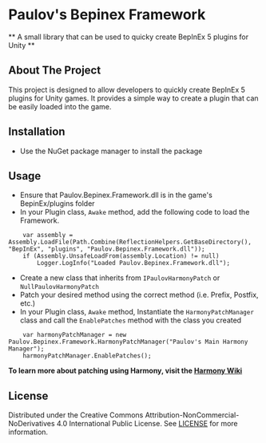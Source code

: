 ﻿# Paulov's Bepinex Framework

** A small library that can be used to quicky create BepInEx 5 plugins for Unity **

## About The Project
This project is designed to allow developers to quickly create BepInEx 5 plugins for Unity games. It provides a simple way to create a plugin that can be easily loaded into the game.

## Installation
- Use the NuGet package manager to install the package

## Usage
- Ensure that Paulov.Bepinex.Framework.dll is in the game's BepinEx/plugins folder
- In your Plugin class, `Awake` method, add the following code to load the Framework.
```
    var assembly = Assembly.LoadFile(Path.Combine(ReflectionHelpers.GetBaseDirectory(), "BepInEx", "plugins", "Paulov.Bepinex.Framework.dll"));
    if (Assembly.UnsafeLoadFrom(assembly.Location) != null)
        Logger.LogInfo("Loaded Paulov.Bepinex.Framework.dll");
```
- Create a new class that inherits from `IPaulovHarmonyPatch` or `NullPaulovHarmonyPatch`
- Patch your desired method using the correct method (i.e. Prefix, Postfix, etc.)
- In your Plugin class, `Awake` method, Instantiate the ``HarmonyPatchManager`` class and call the `EnablePatches` method with the class you created
```
    var harmonyPatchManager = new Paulov.Bepinex.Framework.HarmonyPatchManager("Paulov's Main Harmony Manager");
    harmonyPatchManager.EnablePatches();
```


**To learn more about patching using Harmony, visit the [Harmony Wiki](https://harmony.pardeike.net/articles/patching.html)**

## License
Distributed under the Creative Commons Attribution-NonCommercial-NoDerivatives 4.0 International Public License. See [LICENSE](LICENSE.md) for more information.